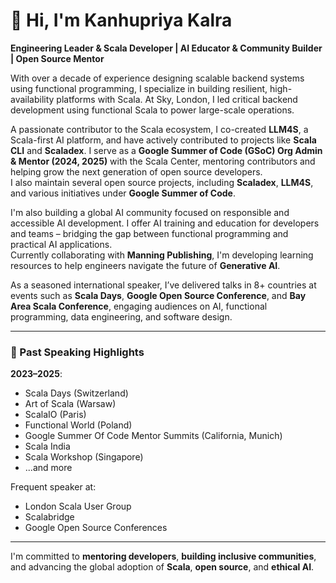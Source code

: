 # 👋 Hi, I'm Kanhupriya Kalra

**Engineering Leader & Scala Developer | AI Educator & Community Builder | Open Source Mentor**

With over a decade of experience designing scalable backend systems using functional programming, I specialize in building resilient, high-availability platforms with Scala. At Sky, London, I led critical backend development using functional Scala to power large-scale operations.

A passionate contributor to the Scala ecosystem, I co-created **LLM4S**, a Scala-first AI platform, and have actively contributed to projects like **Scala CLI** and **Scaladex**. I serve as a **Google Summer of Code (GSoC) Org Admin & Mentor (2024, 2025)** with the Scala Center, mentoring contributors and helping grow the next generation of open source developers.  
I also maintain several open source projects, including **Scaladex**, **LLM4S**, and various initiatives under **Google Summer of Code**.

I'm also building a global AI community focused on responsible and accessible AI development. I offer AI training and education for developers and teams – bridging the gap between functional programming and practical AI applications.  
Currently collaborating with **Manning Publishing**, I'm developing learning resources to help engineers navigate the future of **Generative AI**.

As a seasoned international speaker, I’ve delivered talks in 8+ countries at events such as **Scala Days**, **Google Open Source Conference**, and **Bay Area Scala Conference**, engaging audiences on AI, functional programming, data engineering, and software design.

---

### 🎤 Past Speaking Highlights

**2023–2025**:  
- Scala Days (Switzerland)  
- Art of Scala (Warsaw)  
- ScalaIO (Paris)  
- Functional World (Poland)  
- Google Summer Of Code Mentor Summits (California, Munich)  
- Scala India  
- Scala Workshop (Singapore)  
- ...and more

Frequent speaker at:  
- London Scala User Group  
- Scalabridge  
- Google Open Source Conferences

---

I'm committed to **mentoring developers**, **building inclusive communities**, and advancing the global adoption of **Scala**, **open source**, and **ethical AI**.
